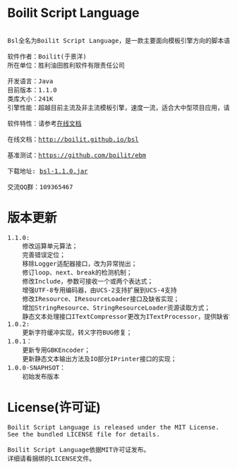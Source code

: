 Boilit Script Language
===
<pre>

Bsl全名为Boilit Script Language，是一款主要面向模板引擎方向的脚本语言。

软件作者：Boilit(于景洋)
所在单位：胜利油田胜利软件有限责任公司

开发语言：Java
目前版本：1.1.0
类库大小：241K
引擎性能：超越目前主流及非主流模板引擎，速度一流，适合大中型项目应用，请查看在线文档或基准测试内的测试结果

软件特性：请参考<a href="http://boilit.github.io/bsl">在线文档</a>

在线文档：<a href="http://boilit.github.io/bsl">http://boilit.github.io/bsl</a>

基准测试：<a href="https://github.com/boilit/ebm">https://github.com/boilit/ebm</a>

下载地址: <a href="http://boilit.github.io/bsl/releases/bsl-1.1.0.jar">bsl-1.1.0.jar</a>
    
交流QQ群：109365467
</pre>

版本更新
===
<pre>
1.1.0:
    修改运算单元算法；
    完善错误定位；
    移除Logger适配器接口，改为异常抛出；
    修订loop、next、break的检测机制；
    修改Include，参数可接收一个或两个表达式；
    增强UTF-8专用编码器，由UCS-2支持扩展到UCS-4支持
    修改IResource、IResourceLoader接口及缺省实现；
    增加StringResource、StringResourceLoader资源读取方式；
    静态文本处理接口ITextCompressor更改为ITextProcessor，提供缺省实现，一般用不到该功能；
1.0.2:
    更新字符缓冲实现，转义字符BUG修复；
1.0.1：
    更新专用GBKEncoder；
    更新静态文本输出方法及IO部分IPrinter接口的实现；
1.0.0-SNAPHSOT：
    初始发布版本
</pre>

License(许可证)
===
<pre>
Boilit Script Language is released under the MIT License. 
See the bundled LICENSE file for details.

Boilit Script Language依据MIT许可证发布。
详细请看捆绑的LICENSE文件。
</pre>
